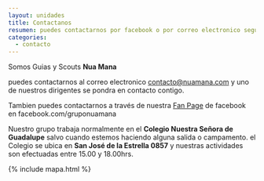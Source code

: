```yaml
---
layout: unidades
title: Contactanos
resumen: puedes contactarnos por facebook o por correo electronico seguro responderemos a tus consultas
categories: 
  - contacto
---
```

Somos Guias y Scouts **Nua Mana**

puedes contactarnos al correo electronico contacto@nuamana.com y uno de nuestros dirigentes se pondra en contacto contigo.

Tambien puedes contactarnos a través de nuestra [Fan Page](https://facebook.com/gruponuamana) de facebook en facebook.com/gruponuamana

Nuestro grupo trabaja normalmente en el **Colegio Nuestra Señora de Guadalupe** salvo cuando estemos haciendo alguna salida o campamento. el Colegio se ubica en **San José de la Estrella 0857** y nuestras actividades son efectuadas entre 15.00 y 18.00hrs.

{% include mapa.html %}